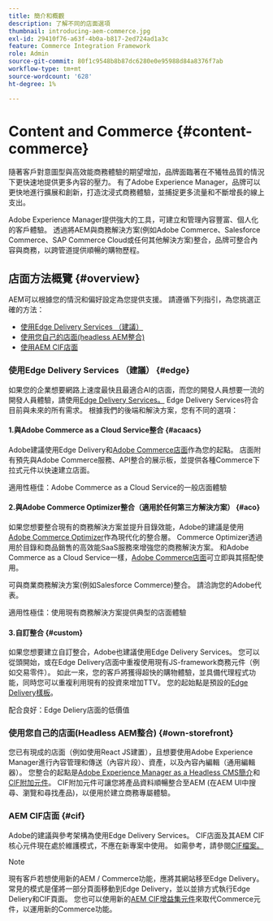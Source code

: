 ```yaml
---
title: 簡介和概觀
description: 了解不同的店面選項
thumbnail: introducing-aem-commerce.jpg
exl-id: 29410f76-a63f-4b0a-b817-2ed724ad1a3c
feature: Commerce Integration Framework
role: Admin
source-git-commit: 80f1c9548b8b87dc6280e0e95988d84a8376f7ab
workflow-type: tm+mt
source-wordcount: '628'
ht-degree: 1%

---
```



# Content and Commerce {#content-commerce}

隨著客戶對意圖型與高效能商務體驗的期望增加，品牌面臨著在不犧牲品質的情況下更快速地提供更多內容的壓力。 有了Adobe Experience Manager，品牌可以更快地進行擴展和創新，打造沈浸式商務體驗，並捕捉更多流量和不斷增長的線上支出。

Adobe Experience Manager提供強大的工具，可建立和管理內容豐富、個人化的客戶體驗。 透過將AEM與商務解決方案(例如Adobe Commerce、Salesforce Commerce、SAP Commerce Cloud或任何其他解決方案)整合，品牌可整合內容與商務，以跨管道提供順暢的購物歷程。

## 店面方法概覽 {#overview}

AEM可以根據您的情況和偏好設定為您提供支援。 請遵循下列指引，為您挑選正確的方法：

* [使用Edge Delivery Services （建議）](#edge)
* [使用您自己的店面(headless AEM整合)](#own-storefront)
* [使用AEM CIF店面](#cif)

### 使用Edge Delivery Services （建議） {#edge}

如果您的企業想要網路上速度最快且最適合AI的店面，而您的開發人員想要一流的開發人員體驗，請使用[Edge Delivery Services。](../edge/overview.md) Edge Delivery Services符合目前與未來的所有需求。 根據我們的後端和解決方案，您有不同的選項：

#### 1.與Adobe Commerce as a Cloud Service整合 {#acaacs}

Adobe建議使用Edge Delivery和[Adobe Commerce店面](https://experienceleague.adobe.com/developer/commerce/storefront/?lang=zh-Hant)作為您的起點。 店面附有預先與Adobe Commerce服務、API整合的展示板，並提供各種Commerce下拉式元件以快速建立店面。

適用性極佳：Adobe Commerce as a Cloud Service的一般店面體驗

#### 2.與Adobe Commerce Optimizer整合（適用於任何第三方解決方案） {#aco}

如果您想要整合現有的商務解決方案並提升目錄效能，Adobe的建議是使用[Adobe Commerce Optimizer](https://experienceleague.adobe.com/zh-hant/docs/commerce-learn/tutorials/adobe-commerce-optimizer/overview)作為現代化的整合層。 Commerce Optimizer透過用於目錄和商品銷售的高效能SaaS服務來增強您的商務解決方案。 和Adobe Commerce as a Cloud Service一樣，[Adobe Commerce店面](https://experienceleague.adobe.com/developer/commerce/storefront/?lang=zh-Hant)可立即與其搭配使用。

可與商業商務解決方案(例如Salesforce Commerce)整合。 請洽詢您的Adobe代表。

適用性極佳：使用現有商務解決方案提供典型的店面體驗

#### 3.自訂整合 {#custom}

如果您想要建立自訂整合，Adobe也建議使用Edge Delivery Services。 您可以從頭開始，或在Edge Delivery店面中重複使用現有JS-framework商務元件（例如交易零件）。 如此一來，您的客戶將獲得超快的購物體驗，並具備代理程式功能，同時您可以重複利用現有的投資來增加TTV。 您的起始點是預設的[Edge Delivery樣板](https://www.aem.live/developer/tutorial)。

配合良好：Edge Deliery店面的低價值

### 使用您自己的店面(Headless AEM整合) {#own-storefront}

您已有現成的店面（例如使用React JS建置），且想要使用Adobe Experience Manager進行內容管理和傳送（內容片段）、資產，以及內容內編輯（通用編輯器）。 您整合的起點是[Adobe Experience Manager as a Headless CMS簡介](https://experienceleague.adobe.com/zh-hant/docs/experience-manager-cloud-service/content/headless/introduction)和[CIF附加元件](https://experienceleague.adobe.com/en/docs/experience-manager-cloud-service/content/content-and-commerce/storefront/authoring/enrich-product-associated-content)。 CIF附加元件可讓您將產品資料順暢整合至AEM (在AEM UI中搜尋、瀏覽和尋找產品)，以便用於建立商務專屬體驗。

### AEM CIF店面 {#cif}

Adobe的建議與參考架構為使用Edge Delivery Services。 CIF店面及其AEM CIF核心元件現在處於維護模式，不應在新專案中使用。 如需參考，請參閱[CIF檔案。](/help/commerce-cloud/cif-storefront/introduction.md)

>[!NOTE]
>
>現有客戶若想使用新的AEM / Commerce功能，應將其網站移至Edge Delivery。 常見的模式是僅將一部分頁面移動到Edge Delivery，並以並排方式執行Edge Deliery和CIF頁面。 您也可以使用新的[AEM CIF增益集元件](https://experienceleague.adobe.com/developer/commerce/storefront/dropins/all/introduction/?lang=zh-Hant)來取代Commerce元件，以運用新的Commerce功能。

